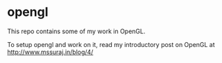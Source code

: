 opengl
======

This repo contains some of my work in OpenGL.

To setup opengl and work on it, read my introductory post on OpenGL at http://www.mssuraj.in/blog/4/
